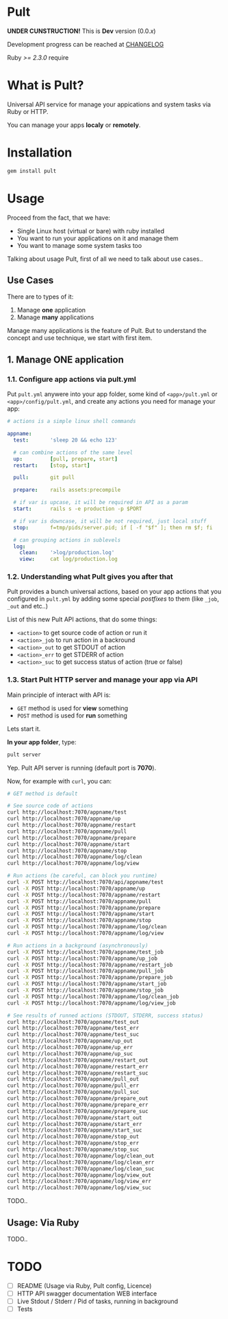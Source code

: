 # Pult

**UNDER CUNSTRUCTION!** This is **Dev** version (0.0.*x*)

Development progress can be reached at [CHANGELOG](./CHANGELOG.md)

Ruby *>= 2.3.0* require

# What is Pult?

Universal API service for manage your appications and system tasks via Ruby or HTTP.

You can manage your apps **localy** or **remotely**.

# Installation

```bash
gem install pult
```

# Usage

Proceed from the fact, that we have:
- Single Linux host (virtual or bare) with ruby installed
- You want to run your applications on it and manage them
- You want to manage some system tasks too

Talking about usage Pult, first of all we need to talk about use cases..

## Use Cases

There are to types of it:
1. Manage **one** application
2. Manage **many** applications

Manage many applications is the feature of Pult. But to understand the concept and use technique, we start with first item.

## 1. Manage ONE application

### 1.1. Configure app actions via pult.yml

Put `pult.yml` anywere into your app folder, some kind of `<app>/pult.yml` or `<app>/config/pult.yml`, and create any actions you need for manage your app:
```yaml
# actions is a simple linux shell commands

appname:
  test:       'sleep 20 && echo 123'

  # can combine actions of the same level
  up:         [pull, prepare, start]
  restart:    [stop, start]

  pull:       git pull

  prepare:    rails assets:precompile

  # if var is upcase, it will be required in API as a param
  start:      rails s -e production -p $PORT

  # if var is downcase, it will be not required, just local stuff
  stop:       f=tmp/pids/server.pid; if [ -f "$f" ]; then rm $f; fi

  # can grouping actions in sublevels
  log:
    clean:    '>log/production.log'
    view:     cat log/production.log
```

### 1.2. Understanding what Pult gives you after that

Pult provides a bunch universal actions, based on your app actions that you configured in `pult.yml` by adding some special *postfixes* to them (like `_job`, `_out` and etc..)

List of this new Pult API actions, that do some things:
- `<action>` to get source code of action or run it
- `<action>_job` to run action in a backround
- `<action>_out` to get STDOUT of action
- `<action>_err` to get STDERR of action
- `<action>_suc` to get success status of action (true or false)

### 1.3. Start Pult HTTP server and manage your app via API

Main principle of interact with API is:
- `GET` method is used for **view** something
- `POST` method is used for **run** something

Lets start it.

**In your app folder**, type:
```bash
pult server
```

Yep. Pult API server is running (default port is **7070**).

Now, for example with `curl`, you can:
```bash
# GET method is default

# See source code of actions
curl http://localhost:7070/appname/test
curl http://localhost:7070/appname/up
curl http://localhost:7070/appname/restart
curl http://localhost:7070/appname/pull
curl http://localhost:7070/appname/prepare
curl http://localhost:7070/appname/start
curl http://localhost:7070/appname/stop
curl http://localhost:7070/appname/log/clean
curl http://localhost:7070/appname/log/view

# Run actions (be careful, can block you runtime)
curl -X POST http://localhost:7070/api/appname/test
curl -X POST http://localhost:7070/appname/up
curl -X POST http://localhost:7070/appname/restart
curl -X POST http://localhost:7070/appname/pull
curl -X POST http://localhost:7070/appname/prepare
curl -X POST http://localhost:7070/appname/start
curl -X POST http://localhost:7070/appname/stop
curl -X POST http://localhost:7070/appname/log/clean
curl -X POST http://localhost:7070/appname/log/view

# Run actions in a background (asynchronously)
curl -X POST http://localhost:7070/appname/test_job
curl -X POST http://localhost:7070/appname/up_job
curl -X POST http://localhost:7070/appname/restart_job
curl -X POST http://localhost:7070/appname/pull_job
curl -X POST http://localhost:7070/appname/prepare_job
curl -X POST http://localhost:7070/appname/start_job
curl -X POST http://localhost:7070/appname/stop_job
curl -X POST http://localhost:7070/appname/log/clean_job
curl -X POST http://localhost:7070/appname/log/view_job

# See results of runned actions (STDOUT, STDERR, success status)
curl http://localhost:7070/appname/test_out
curl http://localhost:7070/appname/test_err
curl http://localhost:7070/appname/test_suc
curl http://localhost:7070/appname/up_out
curl http://localhost:7070/appname/up_err
curl http://localhost:7070/appname/up_suc
curl http://localhost:7070/appname/restart_out
curl http://localhost:7070/appname/restart_err
curl http://localhost:7070/appname/restart_suc
curl http://localhost:7070/appname/pull_out
curl http://localhost:7070/appname/pull_err
curl http://localhost:7070/appname/pull_suc
curl http://localhost:7070/appname/prepare_out
curl http://localhost:7070/appname/prepare_err
curl http://localhost:7070/appname/prepare_suc
curl http://localhost:7070/appname/start_out
curl http://localhost:7070/appname/start_err
curl http://localhost:7070/appname/start_suc
curl http://localhost:7070/appname/stop_out
curl http://localhost:7070/appname/stop_err
curl http://localhost:7070/appname/stop_suc
curl http://localhost:7070/appname/log/clean_out
curl http://localhost:7070/appname/log/clean_err
curl http://localhost:7070/appname/log/clean_suc
curl http://localhost:7070/appname/log/view_out
curl http://localhost:7070/appname/log/view_err
curl http://localhost:7070/appname/log/view_suc
```

TODO..

## Usage: Via Ruby

TODO..

# TODO

- [ ] README (Usage via Ruby, Pult config, Licence)
- [ ] HTTP API swagger documentation WEB interface
- [ ] Live Stdout / Stderr / Pid of tasks, running in background
- [ ] Tests
